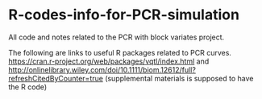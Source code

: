 # R-codes-info-for-PCR-simulation
All code and notes related to the PCR with block variates project. 

The following are links to useful R packages related to PCR curves.
https://cran.r-project.org/web/packages/vqtl/index.html and 
http://onlinelibrary.wiley.com/doi/10.1111/biom.12612/full?refreshCitedByCounter=true 
(supplemental materials is supposed to have the R code)
